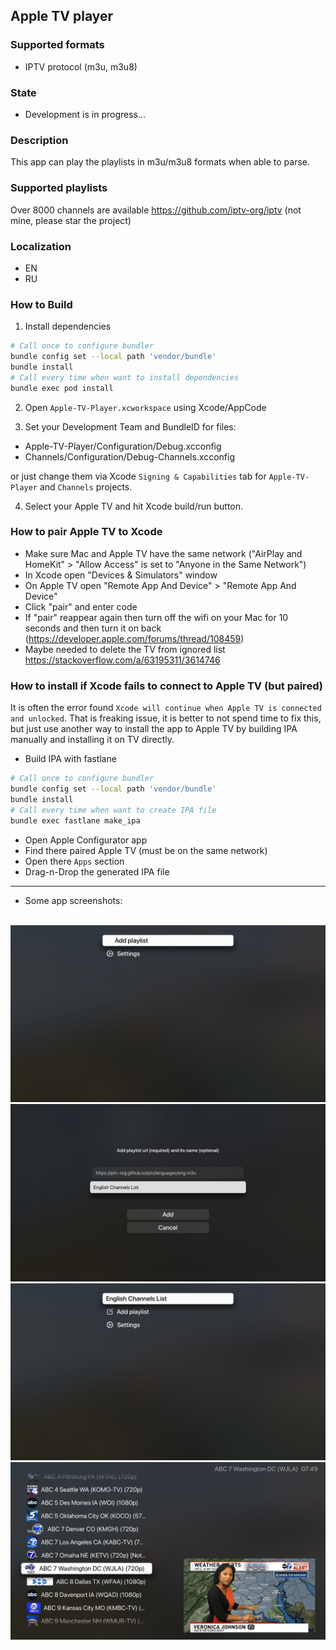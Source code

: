 
## Apple TV player

### Supported formats

- IPTV protocol (m3u, m3u8)

### State

- Development is in progress...

### Description

This app can play the playlists in m3u/m3u8 formats when able to parse.

### Supported playlists

Over 8000 channels are available https://github.com/iptv-org/iptv (not mine, please star the project)

### Localization

- EN
- RU

### How to Build

1. Install dependencies

```bash
# Call once to configure bundler
bundle config set --local path 'vendor/bundle'
bundle install
# Call every time when want to install dependencies
bundle exec pod install
```

2. Open `Apple-TV-Player.xcworkspace` using Xcode/AppCode

3. Set your Development Team and BundleID for files:

- Apple-TV-Player/Configuration/Debug.xcconfig
- Channels/Configuration/Debug-Channels.xcconfig

or just change them via Xcode `Signing & Capabilities` tab for `Apple-TV-Player` and `Channels` projects.

4. Select your Apple TV and hit Xcode build/run button.

### How to pair Apple TV to Xcode

- Make sure Mac and Apple TV have the same network ("AirPlay and HomeKit" > "Allow Access" is set to "Anyone in the Same Network")
- In Xcode open "Devices & Simulators" window
- On Apple TV open "Remote App And Device" > "Remote App And Device"
- Click "pair" and enter code
- If "pair" reappear again then turn off the wifi on your Mac for 10 seconds and then turn it on back (https://developer.apple.com/forums/thread/108459)
- Maybe needed to delete the TV from ignored list https://stackoverflow.com/a/63195311/3614746

### How to install if Xcode fails to connect to Apple TV (but paired)

It is often the error found  `Xcode will continue when Apple TV is connected and unlocked`. That is freaking issue, it is better to not spend time to fix this, but just use another way to install the app to Apple TV by building IPA manually and installing it on TV directly.

- Build IPA with fastlane

```bash
# Call once to configure bundler
bundle config set --local path 'vendor/bundle'
bundle install
# Call every time when want to create IPA file
bundle exec fastlane make_ipa
```

- Open Apple Configurator app
- Find there paired Apple TV (must be on the same network)
- Open there `Apps` section
- Drag-n-Drop the generated IPA file

----

- Some app screenshots:

</br><img src="004.png"  alt=""/>
<img src="005.png"  alt=""/>
<img src="006.png"  alt=""/>
<img src="007.png"  alt=""/>